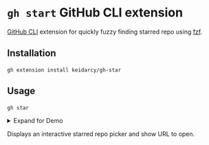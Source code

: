 # `gh start` GitHub CLI extension

[GitHub CLI](https://github.com/cli/cli) extension for quickly fuzzy finding starred repo using [fzf](https://github.com/junegunn/fzf#readme).

## Installation
```
gh extension install keidarcy/gh-star
```

## Usage
```
gh star
```

<details>
  <summary>Expand for Demo</summary>
  ![Demo](./demo.gif)
</details>

Displays an interactive starred repo picker and show URL to open.
